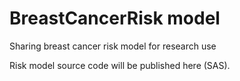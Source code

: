 # BreastCancerRisk model
Sharing breast cancer risk model for research use

Risk model source code will be published here (SAS).
